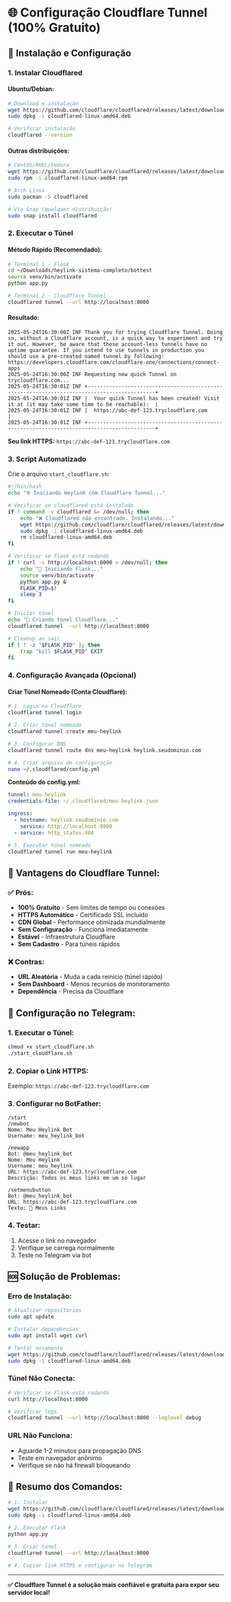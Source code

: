 # 🌐 Configuração Cloudflare Tunnel (100% Gratuito)

## 🚀 Instalação e Configuração

### 1. **Instalar Cloudflared**

#### **Ubuntu/Debian:**
```bash
# Download e instalação
wget https://github.com/cloudflare/cloudflared/releases/latest/download/cloudflared-linux-amd64.deb
sudo dpkg -i cloudflared-linux-amd64.deb

# Verificar instalação
cloudflared --version
```

#### **Outras distribuições:**
```bash
# CentOS/RHEL/Fedora
wget https://github.com/cloudflare/cloudflared/releases/latest/download/cloudflared-linux-amd64.rpm
sudo rpm -i cloudflared-linux-amd64.rpm

# Arch Linux
sudo pacman -S cloudflared

# Via Snap (qualquer distribuição)
sudo snap install cloudflared
```

### 2. **Executar o Túnel**

#### **Método Rápido (Recomendado):**
```bash
# Terminal 1 - Flask
cd ~/Downloads/heylink-sistema-completo/bottest
source venv/bin/activate
python app.py

# Terminal 2 - Cloudflare Tunnel
cloudflared tunnel --url http://localhost:8000
```

#### **Resultado:**
```
2025-05-24T16:30:00Z INF Thank you for trying Cloudflare Tunnel. Doing so, without a Cloudflare account, is a quick way to experiment and try it out. However, be aware that these account-less tunnels have no uptime guarantee. If you intend to use tunnels in production you should use a pre-created named tunnel by following: https://developers.cloudflare.com/cloudflare-one/connections/connect-apps
2025-05-24T16:30:00Z INF Requesting new quick Tunnel on trycloudflare.com...
2025-05-24T16:30:01Z INF +--------------------------------------------------------------------------------------------+
2025-05-24T16:30:01Z INF |  Your quick Tunnel has been created! Visit it at (it may take some time to be reachable):  |
2025-05-24T16:30:01Z INF |  https://abc-def-123.trycloudflare.com                                                     |
2025-05-24T16:30:01Z INF +--------------------------------------------------------------------------------------------+
```

**Seu link HTTPS:** `https://abc-def-123.trycloudflare.com`

### 3. **Script Automatizado**

Crie o arquivo `start_cloudflare.sh`:

```bash
#!/bin/bash
echo "🌐 Iniciando Heylink com Cloudflare Tunnel..."

# Verificar se cloudflared está instalado
if ! command -v cloudflared &> /dev/null; then
    echo "❌ Cloudflared não encontrado. Instalando..."
    wget https://github.com/cloudflare/cloudflared/releases/latest/download/cloudflared-linux-amd64.deb
    sudo dpkg -i cloudflared-linux-amd64.deb
    rm cloudflared-linux-amd64.deb
fi

# Verificar se Flask está rodando
if ! curl -s http://localhost:8000 > /dev/null; then
    echo "🚀 Iniciando Flask..."
    source venv/bin/activate
    python app.py &
    FLASK_PID=$!
    sleep 3
fi

# Iniciar túnel
echo "📡 Criando túnel Cloudflare..."
cloudflared tunnel --url http://localhost:8000

# Cleanup ao sair
if [ ! -z "$FLASK_PID" ]; then
    trap "kill $FLASK_PID" EXIT
fi
```

### 4. **Configuração Avançada (Opcional)**

#### **Criar Túnel Nomeado (Conta Cloudflare):**
```bash
# 1. Login na Cloudflare
cloudflared tunnel login

# 2. Criar túnel nomeado
cloudflared tunnel create meu-heylink

# 3. Configurar DNS
cloudflared tunnel route dns meu-heylink heylink.seudominio.com

# 4. Criar arquivo de configuração
nano ~/.cloudflared/config.yml
```

**Conteúdo do config.yml:**
```yaml
tunnel: meu-heylink
credentials-file: ~/.cloudflared/meu-heylink.json

ingress:
  - hostname: heylink.seudominio.com
    service: http://localhost:8000
  - service: http_status:404
```

```bash
# 5. Executar túnel nomeado
cloudflared tunnel run meu-heylink
```

## 🔧 **Vantagens do Cloudflare Tunnel:**

### ✅ **Prós:**
- **100% Gratuito** - Sem limites de tempo ou conexões
- **HTTPS Automático** - Certificado SSL incluído
- **CDN Global** - Performance otimizada mundialmente
- **Sem Configuração** - Funciona imediatamente
- **Estável** - Infraestrutura Cloudflare
- **Sem Cadastro** - Para túneis rápidos

### ❌ **Contras:**
- **URL Aleatória** - Muda a cada reinício (túnel rápido)
- **Sem Dashboard** - Menos recursos de monitoramento
- **Dependência** - Precisa da Cloudflare

## 📱 **Configuração no Telegram:**

### **1. Executar o Túnel:**
```bash
chmod +x start_cloudflare.sh
./start_cloudflare.sh
```

### **2. Copiar o Link HTTPS:**
Exemplo: `https://abc-def-123.trycloudflare.com`

### **3. Configurar no BotFather:**
```
/start
/newbot
Nome: Meu Heylink Bot
Username: meu_heylink_bot

/newapp
Bot: @meu_heylink_bot
Nome: Meu Heylink
Username: meu_heylink
URL: https://abc-def-123.trycloudflare.com
Descrição: Todos os meus links em um só lugar

/setmenubutton
Bot: @meu_heylink_bot
URL: https://abc-def-123.trycloudflare.com
Texto: 🔗 Meus Links
```

### **4. Testar:**
1. Acesse o link no navegador
2. Verifique se carrega normalmente
3. Teste no Telegram via bot

## 🆘 **Solução de Problemas:**

### **Erro de Instalação:**
```bash
# Atualizar repositórios
sudo apt update

# Instalar dependências
sudo apt install wget curl

# Tentar novamente
wget https://github.com/cloudflare/cloudflared/releases/latest/download/cloudflared-linux-amd64.deb
sudo dpkg -i cloudflared-linux-amd64.deb
```

### **Túnel Não Conecta:**
```bash
# Verificar se Flask está rodando
curl http://localhost:8000

# Verificar logs
cloudflared tunnel --url http://localhost:8000 --loglevel debug
```

### **URL Não Funciona:**
- Aguarde 1-2 minutos para propagação DNS
- Teste em navegador anônimo
- Verifique se não há firewall bloqueando

## 🎯 **Resumo dos Comandos:**

```bash
# 1. Instalar
wget https://github.com/cloudflare/cloudflared/releases/latest/download/cloudflared-linux-amd64.deb
sudo dpkg -i cloudflared-linux-amd64.deb

# 2. Executar Flask
python app.py

# 3. Criar túnel
cloudflared tunnel --url http://localhost:8000

# 4. Copiar link HTTPS e configurar no Telegram
```

---

**✅ Cloudflare Tunnel é a solução mais confiável e gratuita para expor seu servidor local!**